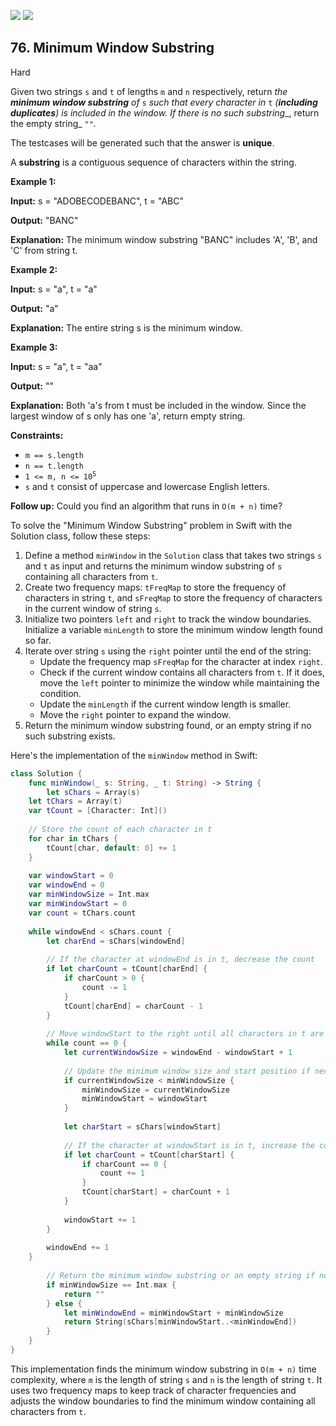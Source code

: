[![](https://img.shields.io/github/stars/javadev/LeetCode-in-All?label=Stars&style=flat-square)](https://github.com/javadev/LeetCode-in-All)
[![](https://img.shields.io/github/forks/javadev/LeetCode-in-All?label=Fork%20me%20on%20GitHub%20&style=flat-square)](https://github.com/javadev/LeetCode-in-All/fork)

## 76\. Minimum Window Substring

Hard

Given two strings `s` and `t` of lengths `m` and `n` respectively, return _the **minimum window substring** of_ `s` _such that every character in_ `t` _(**including duplicates**) is included in the window. If there is no such substring__, return the empty string_ `""`_._

The testcases will be generated such that the answer is **unique**.

A **substring** is a contiguous sequence of characters within the string.

**Example 1:**

**Input:** s = "ADOBECODEBANC", t = "ABC"

**Output:** "BANC"

**Explanation:** The minimum window substring "BANC" includes 'A', 'B', and 'C' from string t. 

**Example 2:**

**Input:** s = "a", t = "a"

**Output:** "a"

**Explanation:** The entire string s is the minimum window. 

**Example 3:**

**Input:** s = "a", t = "aa"

**Output:** ""

**Explanation:** Both 'a's from t must be included in the window. Since the largest window of s only has one 'a', return empty string. 

**Constraints:**

*   `m == s.length`
*   `n == t.length`
*   <code>1 <= m, n <= 10<sup>5</sup></code>
*   `s` and `t` consist of uppercase and lowercase English letters.

**Follow up:** Could you find an algorithm that runs in `O(m + n)` time?

To solve the "Minimum Window Substring" problem in Swift with the Solution class, follow these steps:

1. Define a method `minWindow` in the `Solution` class that takes two strings `s` and `t` as input and returns the minimum window substring of `s` containing all characters from `t`.
2. Create two frequency maps: `tFreqMap` to store the frequency of characters in string `t`, and `sFreqMap` to store the frequency of characters in the current window of string `s`.
3. Initialize two pointers `left` and `right` to track the window boundaries. Initialize a variable `minLength` to store the minimum window length found so far.
4. Iterate over string `s` using the `right` pointer until the end of the string:
   - Update the frequency map `sFreqMap` for the character at index `right`.
   - Check if the current window contains all characters from `t`. If it does, move the `left` pointer to minimize the window while maintaining the condition.
   - Update the `minLength` if the current window length is smaller.
   - Move the `right` pointer to expand the window.
5. Return the minimum window substring found, or an empty string if no such substring exists.

Here's the implementation of the `minWindow` method in Swift:

```swift
class Solution {
    func minWindow(_ s: String, _ t: String) -> String {
        let sChars = Array(s)
    let tChars = Array(t)
    var tCount = [Character: Int]()
    
    // Store the count of each character in t
    for char in tChars {
        tCount[char, default: 0] += 1
    }
    
    var windowStart = 0
    var windowEnd = 0
    var minWindowSize = Int.max
    var minWindowStart = 0
    var count = tChars.count
    
    while windowEnd < sChars.count {
        let charEnd = sChars[windowEnd]
        
        // If the character at windowEnd is in t, decrease the count
        if let charCount = tCount[charEnd] {
            if charCount > 0 {
                count -= 1
            }
            tCount[charEnd] = charCount - 1
        }
        
        // Move windowStart to the right until all characters in t are included
        while count == 0 {
            let currentWindowSize = windowEnd - windowStart + 1
            
            // Update the minimum window size and start position if necessary
            if currentWindowSize < minWindowSize {
                minWindowSize = currentWindowSize
                minWindowStart = windowStart
            }
            
            let charStart = sChars[windowStart]
            
            // If the character at windowStart is in t, increase the count
            if let charCount = tCount[charStart] {
                if charCount == 0 {
                    count += 1
                }
                tCount[charStart] = charCount + 1
            }
            
            windowStart += 1
        }
        
        windowEnd += 1
    }
    
        // Return the minimum window substring or an empty string if not found
        if minWindowSize == Int.max {
            return ""
        } else {
            let minWindowEnd = minWindowStart + minWindowSize
            return String(sChars[minWindowStart..<minWindowEnd])
        }
    }
}
```

This implementation finds the minimum window substring in `O(m + n)` time complexity, where `m` is the length of string `s` and `n` is the length of string `t`. It uses two frequency maps to keep track of character frequencies and adjusts the window boundaries to find the minimum window containing all characters from `t`.